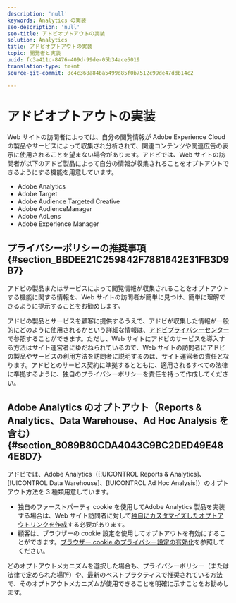 ```yaml
---
description: 'null'
keywords: Analytics の実装
seo-description: 'null'
seo-title: アドビオプトアウトの実装
solution: Analytics
title: アドビオプトアウトの実装
topic: 開発者と実装
uuid: fc3a411c-8476-409d-99de-05b34ace5019
translation-type: tm+mt
source-git-commit: 8c4c368a84ba5499d85f0b7512c99de47ddb14c2

---
```



# アドビオプトアウトの実装

Web サイトの訪問者によっては、自分の閲覧情報が Adobe Experience Cloud の製品やサービスによって収集され分析されて、関連コンテンツや関連広告の表示に使用されることを望まない場合があります。アドビでは、Web サイトの訪問者が以下のアドビ製品によって自分の情報が収集されることをオプトアウトできるようにする機能を用意しています。

* Adobe Analytics
* Adobe Target
* Adobe Audience Targeted Creative
* Adobe AudienceManager
* Adobe AdLens
* Adobe Experience Manager

## プライバシーポリシーの推奨事項 {#section_BBDEE21C259842F7881642E31FB3D9B7}

アドビの製品またはサービスによって閲覧情報が収集されることをオプトアウトする機能に関する情報を、Web サイトの訪問者が簡単に見つけ、簡単に理解できるように提示することをお勧めします。

アドビの製品とサービスを顧客に提供するうえで、アドビが収集した情報が一般的にどのように使用されるかという詳細な情報は、[アドビプライバシーセンター](https://www.adobe.com/privacy.html)で参照することができます。ただし、Web サイトにアドビのサービスを導入する方法はサイト運営者にゆだねられているので、Web サイトの訪問者にアドビの製品やサービスの利用方法を訪問者に説明するのは、サイト運営者の責任となります。アドビとのサービス契約に準拠するとともに、適用されるすべての法律に準拠するように、独自のプライバシーポリシーを責任を持って作成してください。

## Adobe Analytics のオプトアウト（Reports &amp; Analytics、Data Warehouse、Ad Hoc Analysis を含む）{#section_8089B80CDA4043C9BC2DED49E484E8D7}

アドビでは、Adobe Analytics（[!UICONTROL Reports &amp; Analytics]、[!UICONTROL Data Warehouse]、[!UICONTROL Ad Hoc Analysis]）のオプトアウト方法を 3 種類用意しています。

* 独自のファーストパーティ cookie を使用してAdobe Analytics 製品を実装する場合は、Web サイト訪問者に対して[独自にカスタマイズしたオプトアウトリンクを作成](/help/implement/js-implementation/data-collection/opt-out-link.md)する必要があります。
* 顧客は、ブラウザーの cookie 設定を使用してオプトアウトを有効にすることができます。[ブラウザー cookie のプライバシー設定の有効化](https://marketing.adobe.com/resources/help/en_US/whitepapers/cookies/browser_cookie_settings.html)を参照してください。

どのオプトアウトメカニズムを選択した場合も、プライバシーポリシー（または法律で定められた場所）や、最新のベストプラクティスで推奨されている方法で、そのオプトアウトメカニズムが使用できることを明確に示すことをお勧めします。
